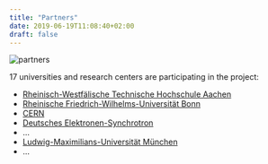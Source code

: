 ```yaml
---
title: "Partners"
date: 2019-06-19T11:08:40+02:00
draft: false
---
```


![partners](/idt-um-partners.png)

17 universities and research centers are participating in the project:

- [Rheinisch-Westfälische Technische Hochschule Aachen](../institutes/aachen)
- [Rheinische Friedrich-Wilhelms-Universität Bonn](../institutes/bonn)
- [CERN](../institutes/cern)
- [Deutsches Elektronen-Synchrotron](../institutes/desy)
- ...
- [Ludwig-Maximilians-Universität München](../institutes/munich)
- ...
